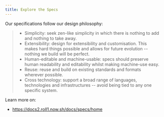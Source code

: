 ```yaml
---
title: Explore the Specs
---
```


Our specifications follow our design philosophy:

> - Simplicity: seek zen-like simplicity in which there is nothing to add and nothing to take away.
> - Extensibility: design for extensibility and customisation. This makes hard things possible and allows for future evolution -- nothing we build will be perfect.
> - Human-editable and machine-usable: specs should preserve human readability and editability whilst making machine-use easy.
> - Reuse: reuse and build on existing standards and formats wherever possible.
> - Cross technology: support a broad range of languages, technologies and infrastructures -- avoid being tied to any one specific system.

Learn more on:
- https://docs2.roll1.now.sh/docs/specs/home
